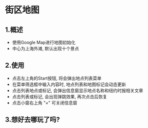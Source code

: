 # 街区地图

## 1.概述
* 使用Google Map进行地图初始化 
* 中心为上海外滩, 默认出现十个景点

## 2.使用
* 点击左上角的Start按钮, 将会弹出地点列表菜单
* 在菜单筛选框中输入内容时, 地点列表和地图标记会动态更新
* 点击列表地点或标记, 会弹出信息窗显示地点名称和纽约时报相关文章
* 点击列表或标记, 会出现弹跳效果, 再次点击后恢复
* 点击小窗右上角 "×" 可关闭信息窗

## 3.想好去哪玩了吗?
